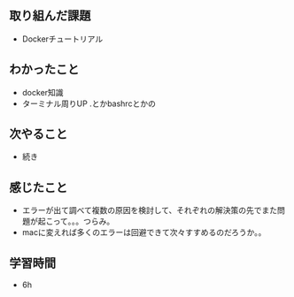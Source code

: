 ## 取り組んだ課題
- Dockerチュートリアル

## わかったこと
- docker知識
- ターミナル周りUP .とかbashrcとかの

## 次やること
- 続き

## 感じたこと
- エラーが出て調べて複数の原因を検討して、それぞれの解決策の先でまた問題が起こって。。。つらみ。
- macに変えれば多くのエラーは回避できて次々すすめるのだろうか。。

## 学習時間
- 6h
  
